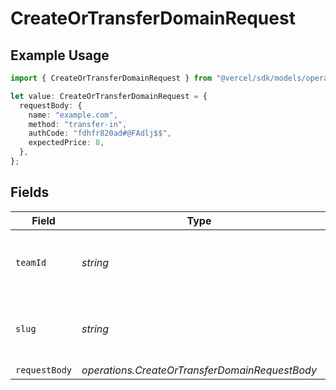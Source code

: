 # CreateOrTransferDomainRequest

## Example Usage

```typescript
import { CreateOrTransferDomainRequest } from "@vercel/sdk/models/operations/createortransferdomain.js";

let value: CreateOrTransferDomainRequest = {
  requestBody: {
    name: "example.com",
    method: "transfer-in",
    authCode: "fdhfr820ad#@FAdlj$$",
    expectedPrice: 8,
  },
};
```

## Fields

| Field                                                    | Type                                                     | Required                                                 | Description                                              |
| -------------------------------------------------------- | -------------------------------------------------------- | -------------------------------------------------------- | -------------------------------------------------------- |
| `teamId`                                                 | *string*                                                 | :heavy_minus_sign:                                       | The Team identifier to perform the request on behalf of. |
| `slug`                                                   | *string*                                                 | :heavy_minus_sign:                                       | The Team slug to perform the request on behalf of.       |
| `requestBody`                                            | *operations.CreateOrTransferDomainRequestBody*           | :heavy_minus_sign:                                       | N/A                                                      |